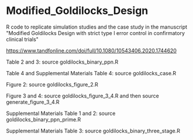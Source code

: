 # Modified_Goldilocks_Design
R code to replicate simulation studies and the case study in the manuscript "Modified Goldilocks Design with strict type I error control in confirmatory clinical trials"

https://www.tandfonline.com/doi/full/10.1080/10543406.2020.1744620

Table 2 and 3: source goldilocks_binary_ppn.R

Table 4 and Supplemental Materials Table 4: source goldilocks_case.R

Figure 2: source goldilocks_figure_2.R

Figure 3 and 4: source goldilocks_figure_3_4.R and then source generate_figure_3_4.R

Supplemental Materials Table 1 and 2: source goldilocks_binary_ppn_prime.R

Supplemental Materials Table 3: source goldilocks_binary_three_stage.R







